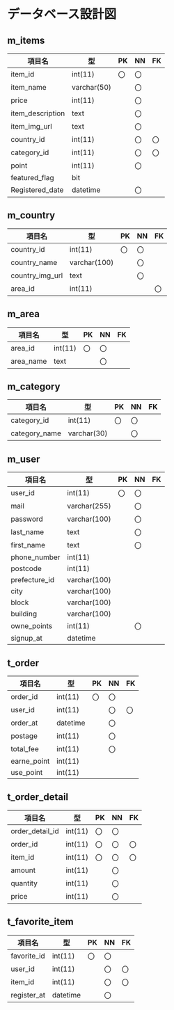 # データベース設計図

## m_items

|項目名|型|PK|NN|FK|
|--|--|--|--|--|
|item_id|int(11)|〇|〇||
|item_name|varchar(50)||〇||
|price|int(11)||〇||
|item_description|text||〇|||
|item_img_url|text||〇||
|country_id|int(11)||〇|〇|
|category_id|int(11)||〇|〇|
|point|int(11)||〇||
|featured_flag|bit||||
|Registered_date|datetime||〇||


## m_country
|項目名|型|PK|NN|FK|
|--|--|--|--|--|
|country_id|int(11)|〇|〇||
|country_name|varchar(100)||〇||
|country_img_url|text||〇||
|area_id|int(11)|||〇|〇|

## m_area
|項目名|型|PK|NN|FK|
|--|--|--|--|--|
|area_id|int(11)|〇|〇||
|area_name|text||〇||

## m_category
|項目名|型|PK|NN|FK|
|--|--|--|--|--|
|category_id|int(11)|〇|〇||
|category_name|varchar(30)||〇||

## m_user
|項目名|型|PK|NN|FK|
|--|--|--|--|--|
|user_id|int(11)|〇|〇||
|mail|varchar(255)||〇||
|password|varchar(100)||〇||
|last_name|text||〇||
|first_name|text||〇||
|phone_number|int(11)||||
|postcode|int(11)||||
|prefecture_id|varchar(100)||||
|city|varchar(100)||||
|block|varchar(100)||||
|building|varchar(100)|||||
|owne_points|int(11)||〇||
|signup_at|datetime|||||

## t_order
|項目名|型|PK|NN|FK|
|--|--|--|--|--|
|order_id|int(11)|〇|〇||
|user_id|int(11)||〇|〇|
|order_at|datetime||〇||
|postage|int(11)||〇||
|total_fee|int(11)||〇||
|earne_point|int(11)||||
|use_point|int(11)||||

## t_order_detail
|項目名|型|PK|NN|FK|
|--|--|--|--|--|
|order_detail_id|int(11)|〇|〇||
|order_id|int(11)|〇|〇|〇|
|item_id|int(11)|〇|〇|〇|
|amount|int(11)||〇||
|quantity|int(11)||〇||
|price|int(11)||〇||
## t_favorite_item
|項目名|型|PK|NN|FK|
|--|--|--|--|--|
|favorite_id|int(11)|〇|〇||
|user_id|int(11)||〇|〇|
|item_id|int(11)||〇|〇|
|register_at|datetime||〇||

